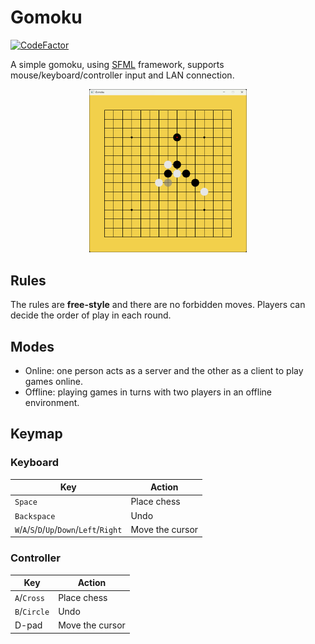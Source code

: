 # Gomoku

[![CodeFactor](https://www.codefactor.io/repository/github/shenmian/gomoku/badge)](https://www.codefactor.io/repository/github/shenmian/gomoku)

A simple gomoku, using [SFML] framework, supports mouse/keyboard/controller input and LAN connection.  

<p align="center"><img src="docs/screenshot.png" width=50% height=50%></p>

## Rules

The rules are **free-style** and there are no forbidden moves. Players can decide the order of play in each round.  

## Modes

- Online: one person acts as a server and the other as a client to play games online.
- Offline: playing games in turns with two players in an offline environment.

## Keymap

### Keyboard

| Key                                        | Action          |
| ------------------------------------------ | --------------- |
| `Space`                                    | Place chess     |
| `Backspace`                                | Undo            |
| `W`/`A`/`S`/`D`/`Up`/`Down`/`Left`/`Right` | Move the cursor |

### Controller

| Key          | Action          |
| ------------ | --------------- |
| `A`/`Cross`  | Place chess     |
| `B`/`Circle` | Undo            |
| D-pad        | Move the cursor |

[SFML]: https://github.com/SFML/SFML
